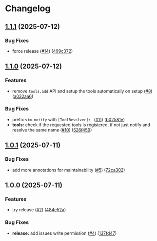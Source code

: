# Changelog

## [1.1.1](https://github.com/y3owk1n/tool-resolver.nvim/compare/v1.1.0...v1.1.1) (2025-07-12)


### Bug Fixes

* force release ([#14](https://github.com/y3owk1n/tool-resolver.nvim/issues/14)) ([499c372](https://github.com/y3owk1n/tool-resolver.nvim/commit/499c3729a86bcfab18c4916b19901f82e248fbc0))

## [1.1.0](https://github.com/y3owk1n/tool-resolver.nvim/compare/v1.0.1...v1.1.0) (2025-07-12)


### Features

* remove `tools.add` API and setup the tools automatically on setup ([#8](https://github.com/y3owk1n/tool-resolver.nvim/issues/8)) ([a032aa6](https://github.com/y3owk1n/tool-resolver.nvim/commit/a032aa6c39b4c89bbfa1cbe5098ccb9744076b99))


### Bug Fixes

* prefix `vim.notify` with `[ToolResolver]: ` ([#11](https://github.com/y3owk1n/tool-resolver.nvim/issues/11)) ([b02581e](https://github.com/y3owk1n/tool-resolver.nvim/commit/b02581e032114f2e875180677d71185433a5c726))
* **tools:** check if the requested tools is registered, if not just notify and resolve the same name ([#10](https://github.com/y3owk1n/tool-resolver.nvim/issues/10)) ([526f459](https://github.com/y3owk1n/tool-resolver.nvim/commit/526f459b4013a70dc8181f5c4350dc3be1a8ad29))

## [1.0.1](https://github.com/y3owk1n/tool-resolver.nvim/compare/v1.0.0...v1.0.1) (2025-07-11)


### Bug Fixes

* add more annotations for maintainability ([#5](https://github.com/y3owk1n/tool-resolver.nvim/issues/5)) ([72ca302](https://github.com/y3owk1n/tool-resolver.nvim/commit/72ca3028c532d1e8cef445baf3c1feebdc5ec9a7))

## 1.0.0 (2025-07-11)


### Features

* try release ([#2](https://github.com/y3owk1n/tool-resolver.nvim/issues/2)) ([484e52a](https://github.com/y3owk1n/tool-resolver.nvim/commit/484e52ad7c76ab9fa5b74d92a04779b82edd3048))


### Bug Fixes

* **release:** add issues write permission ([#4](https://github.com/y3owk1n/tool-resolver.nvim/issues/4)) ([137fd47](https://github.com/y3owk1n/tool-resolver.nvim/commit/137fd4731ef5fe33924bef706e3d0ea04941389d))
